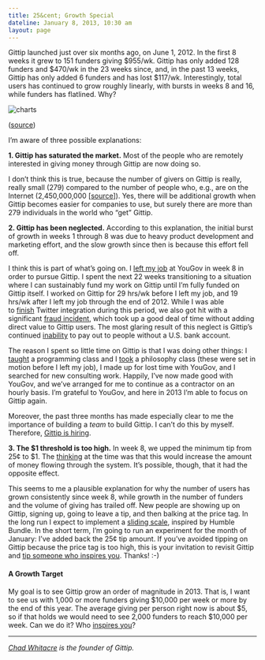 ```yaml
---
title: 25&cent; Growth Special
dateline: January 8, 2013, 10:30 am
layout: page
---
```


<p>Gittip launched just over six months ago, on June 1, 2012. In the first 8
weeks it grew to 151 funders giving $955/wk. Gittip has only added 128 funders
and $470/wk in the 23 weeks since, and, in the past 13 weeks, Gittip has only
added 6 funders and has lost $117/wk. Interestingly, total users has continued
to grow roughly linearly, with bursts in weeks 8 and 16, while funders has
flatlined. Why?</p>

<p><img alt="charts" src="http://media.tumblr.com/b07e7046a45a9c0bcdcc04f2957fd2
cd/tumblr_inline_mgb9oq8BeF1rn81gb.png"/></p>

<p>(<a href="https://www.gittip.com/about/charts.html">source</a>)</p>

<p>I’m aware of three possible explanations:</p>

<p><strong>1. Gittip has saturated the market.</strong> Most of the people who
are remotely interested in giving money through Gittip are now doing so.</p>

<p>I don’t think this is true, because the number of givers on Gittip is
really, really small (279) compared to the number of people who, e.g., are on
the Internet (2,450,000,000 [<a href="https://en.wikipedia.org/wiki/List_of_coun
tries_by_number_of_Internet_users">source</a>]). Yes, there will be additional
growth when Gittip becomes easier for companies to use, but surely there are
more than 279 individuals in the world who “get” Gittip.</p>

<p><strong>2. Gittip has been neglected.</strong> According to this
explanation, the initial burst of growth in weeks 1 through 8 was due to heavy
product development and marketing effort, and the slow growth since then is
because this effort fell off.</p>

<p>I think this is part of what’s going on. I <a
href="http://blog.gittip.com/post/27072581481/i-believe-in-gittip">left my
job</a> at YouGov in week 8 in order to pursue Gittip. I spent the next 22
weeks transitioning to a situation where I can sustainably fund my work on
Gittip until I’m fully funded on Gittip itself. I worked on Gittip for 29
hrs/wk before I left my job, and 19 hrs/wk after I left my job through the end
of 2012. While I was able to <a href="http://blog.gittip.com/post/38264311698
/gittip-anyone-on-twitter">finish</a> Twitter integration during this period,
we also got hit with a significant <a
href="http://blog.gittip.com/post/35314128322/the-delpan-incident">fraud
incident</a>, which took up a good deal of time without adding direct value to
Gittip users. The most glaring result of this neglect is Gittip’s
continued <a
href="https://github.com/gratipay/gratipay.com/issues/126">inability</a> to
pay out to people without a U.S. bank account.</p>

<p>The reason I spent so little time on Gittip is that I was doing other things:
l <a href="http://whit537.org/courses/web-development-101/">taught</a> a
programming class and I <a href="http://whit537.org/2013/01/humbled-and-
excited.html">took</a> a philosophy class (these were set in motion before I
left my job), I made up for lost time with YouGov, and I searched for new
consulting work. Happily, I’ve now made good with YouGov, and we’ve arranged
for me to continue as a contractor on an hourly basis. I’m grateful to YouGov,
and here in 2013 I’m able to focus on Gittip again.</p>

<p>Moreover, the past three months has made especially clear to me the
importance of building a <em>team</em> to build Gittip. I can’t do this by
myself. Therefore, <a href="http://blog.gittip.com/post/39687487576/gittip-is-
hiring">Gittip is hiring</a>.</p>

<p><strong>3. The $1 threshold is too high.</strong> In week 8, we upped the
minimum tip from 25¢ to $1. The <a href="https://github.com/whit537/www.gittip.
com/issues/180#issuecomment-7259749">thinking</a> at the time was that this
would increase the amount of money flowing through the system. It’s possible,
though, that it had the opposite effect.</p>

<p>This seems to me a plausible explanation for why the number of users has
grown consistently since week 8, while growth in the number of funders and the
volume of giving has trailed off. New people are showing up on Gittip, signing
up, going to leave a tip, and then balking at the price tag. In the long run I
expect to implement a <a
href="https://github.com/gratipay/gratipay.com/issues/434">sliding scale</a>,
inspired by Humble Bundle. In the short term, I’m going to run an experiment
for the month of January: I&#8217;ve added back the 25¢ tip amount. If you’ve
avoided tipping on Gittip because the price tag is too high, this is your
invitation to revisit Gittip and <a href="https://www.gittip.com/">tip someone
who inspires you</a>. Thanks! :-)</p><h4>A Growth Target</h4>

<p>My goal is to see Gittip grow an order of magnitude in 2013. That is, I want
to see us with 1,000 or more funders giving $10,000 per week or more by the end
of this year. The average giving per person right now is about $5, so if that
holds we would need to see 2,000 funders to reach $10,000 per week. Can we do
it? Who <a href="https://www.gittip.com/">inspires you</a>?</p><hr>

<p><em><a href="https://www.gittip.com/whit537/">Chad Whitacre</a> is the
founder of Gittip.</em></p>

